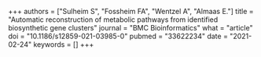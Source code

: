 +++
authors = ["Sulheim S", "Fossheim FA", "Wentzel A", "Almaas E."]
title = "Automatic reconstruction of metabolic pathways from identified biosynthetic gene clusters"
journal = "BMC Bioinformatics"
what = "article"
doi = "10.1186/s12859-021-03985-0"
pubmed = "33622234"
date = "2021-02-24"
keywords = []
+++

